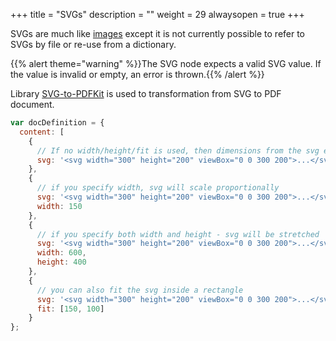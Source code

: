 +++
title = "SVGs"
description = ""
weight = 29
alwaysopen = true
+++

SVGs are much like [images](/docs/0.3/document-definition-object/images/) except it is not currently possible to refer to SVGs by file or re-use from a dictionary.

{{% alert theme="warning" %}}The SVG node expects a valid SVG value. If the value is invalid or empty, an error is thrown.{{% /alert %}}

Library [SVG-to-PDFKit](https://github.com/alafr/SVG-to-PDFKit) is used to transformation from SVG to PDF document.

```js
var docDefinition = {
  content: [
    {
      // If no width/height/fit is used, then dimensions from the svg element is used.
      svg: '<svg width="300" height="200" viewBox="0 0 300 200">...</svg>'
    },
    {
      // if you specify width, svg will scale proportionally
      svg: '<svg width="300" height="200" viewBox="0 0 300 200">...</svg>',
      width: 150
    },
    {
      // if you specify both width and height - svg will be stretched
      svg: '<svg width="300" height="200" viewBox="0 0 300 200">...</svg>',
      width: 600,
      height: 400
    },
    {
      // you can also fit the svg inside a rectangle
      svg: '<svg width="300" height="200" viewBox="0 0 300 200">...</svg>',
      fit: [150, 100]
    }
};
```
